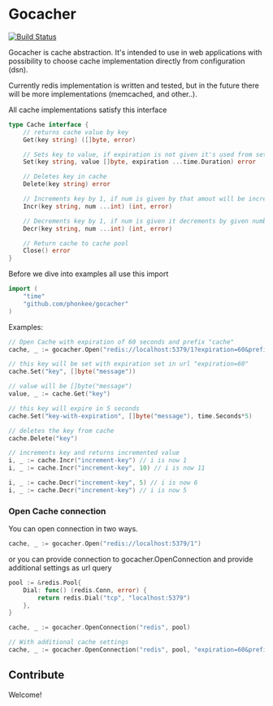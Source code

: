 # Gocacher

[![Build Status](https://travis-ci.org/phonkee/gocacher.svg?branch=master)](https://travis-ci.org/phonkee/gocacher)


Gocacher is cache abstraction. It's intended to use in web applications with
possibility to choose cache implementation directly from configuration (dsn).

Currently redis implementation is written and tested, but in the future there will
be more implementations (memcached, and other..).

All cache implementations satisfy this interface
```go
type Cache interface {
	// returns cache value by key
	Get(key string) ([]byte, error)

	// Sets key to value, if expiration is not given it's used from settings
	Set(key string, value []byte, expiration ...time.Duration) error

	// Deletes key in cache
	Delete(key string) error

	// Increments key by 1, if num is given by that amout will be incremented
	Incr(key string, num ...int) (int, error)

	// Decrements key by 1, if num is given it decrements by given number
	Decr(key string, num ...int) (int, error)

	// Return cache to cache pool
	Close() error
}
```


Before we dive into examples all use this import
```go
import (
	"time"
	"github.com/phonkee/gocacher"
)
```

Examples:

```go
// Open Cache with expiration of 60 seconds and prefix "cache"
cache, _ := gocacher.Open("redis://localhost:5379/1?expiration=60&prefix=cache")

// this key will be set with expiration set in url "expiration=60"
cache.Set("key", []byte("message"))

// value will be []byte("message")
value, _ := cache.Get("key")

// this key will expire in 5 seconds
cache.Set("key-with-expiration", []byte("message"), time.Seconds*5)

// deletes the key from cache
cache.Delete("key")

// increments key and returns incremented value
i, _ := cache.Incr("increment-key") // i is now 1
i, _ := cache.Incr("increment-key", 10) // i is now 11

i, _ := cache.Decr("increment-key", 5) // i is now 6
i, _ := cache.Decr("increment-key") // i is now 5

```

### Open Cache connection

You can open connection in two ways.

```go
cache, _ := gocacher.Open("redis://localhost:5379/1")
```

or you can provide connection to gocacher.OpenConnection and provide additional settings
as url query

```go
pool := &redis.Pool{
	Dial: func() (redis.Conn, error) {
		return redis.Dial("tcp", "localhost:5379")
	},
}

cache, _ := gocacher.OpenConnection("redis", pool)

// With additional cache settings
cache, _ := gocacher.OpenConnection("redis", pool, "expiration=60&prefix=cache")
```

## Contribute
Welcome!